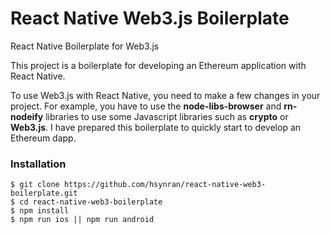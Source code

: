 # React Native Web3.js Boilerplate

React Native Boilerplate for Web3.js

This project is a boilerplate for developing an Ethereum application with React Native.

To use Web3.js with React Native, you need to make a few changes in your project. For example, you have to use the **node-libs-browser** and **rn-nodeify** libraries to use some Javascript libraries such as **crypto** or **Web3.js**. I have prepared this boilerplate to quickly start to develop an Ethereum dapp.

### Installation 

```
$ git clone https://github.com/hsynran/react-native-web3-boilerplate.git
$ cd react-native-web3-boilerplate
$ npm install
$ npm run ios || npm run android
```
